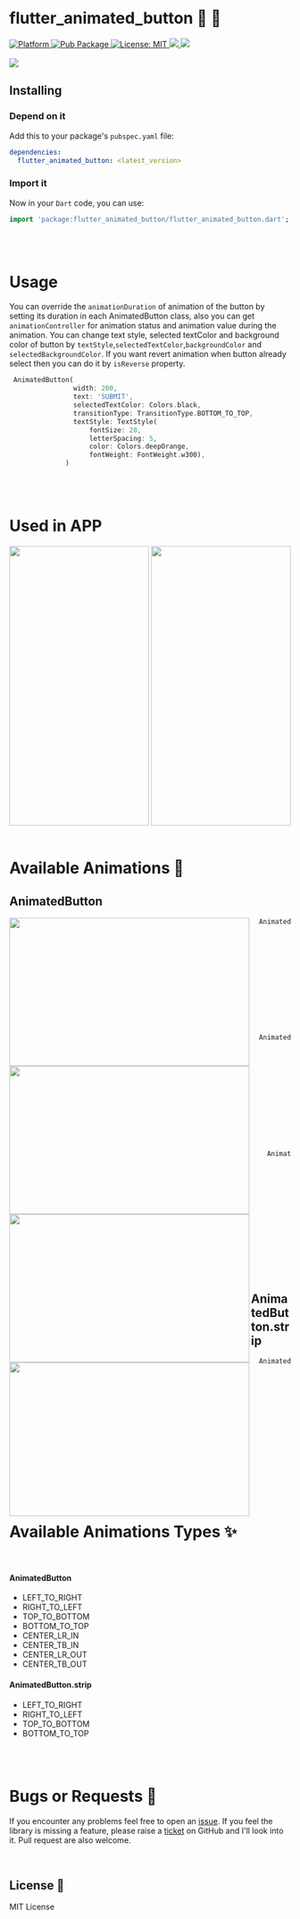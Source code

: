 # flutter_animated_button :dizzy: :champagne:	 

<div align="left">  
   <a href="https://flutter.io">  
    <img src="https://img.shields.io/badge/plateform-flutter-orange"  
      alt="Platform" />  
  </a>  
   <a href="https://pub.dev/packages/flutter_animated_button">  
    <img src="https://img.shields.io/pub/v/flutter_animated_button"  
      alt="Pub Package" />  
     
   <a href="https://opensource.org/licenses/MIT">  
    <img src="https://img.shields.io/badge/License-MIT-red.svg"  
      alt="License: MIT" />  
  </a>  
   <a href="#">  
    <img src="https://img.shields.io/github/languages/code-size/NikhilVadoliya/FlutterAnimatedButton"/>  
  </a>  
  
   </a>  
 
   <a href="#">  
    <img src="https://hits.seeyoufarm.com/api/count/incr/badge.svg?url=https%3A%2F%2Fgithub.com%2FNikhilVadoliya%2FFlutterAnimatedButton&count_bg=%2379C83D&title_bg=%23555555&icon=github.svg&icon_color=%23E7E7E7&title=visit&edge_flat=false"/>  
  </a>  
</div><br>  

<img src="https://raw.githubusercontent.com/NikhilVadoliya/FlutterAnimatedButton/dev/assets/banner_1.0.0_2.gif"/>


## Installing

###  Depend on it
Add this to your package's `pubspec.yaml` file:

```yaml
dependencies:
  flutter_animated_button: <latest_version>
```

### Import it

Now in your `Dart` code, you can use:

```dart
import 'package:flutter_animated_button/flutter_animated_button.dart';

```

</br>
</br>

# Usage

You can override the `animationDuration` of animation of the button by setting its duration in each AnimatedButton class, also you can get `animationController` for animation status and animation value during the animation. You can change text style, selected  textColor and background color of button by `textStyle`,`selectedTextColor`,`backgroundColor` and `selectedBackgroundColor`. If you want revert animation when button already select then you can do it by `isReverse` property.

```dart
 AnimatedButton(
                width: 200,
                text: 'SUBMIT',
                selectedTextColor: Colors.black,
                transitionType: TransitionType.BOTTOM_TO_TOP,
                textStyle: TextStyle(
                    fontSize: 28,
                    letterSpacing: 5,
                    color: Colors.deepOrange,
                    fontWeight: FontWeight.w300),
              )
```

</br>
</br>

# Used in APP
<img src="https://github.com/NikhilVadoliya/FlutterAnimatedButton/blob/main/assets/demo_1.gif?raw=true" height = "500px" width= "250px">
<img src="https://github.com/NikhilVadoliya/FlutterAnimatedButton/blob/main/assets/demo_2.gif?raw=true" height = "500px" width= "250px">

</br>
</br>

# Available **Animations** 	:dizzy:	

## AnimatedButton

<img src="https://github.com/NikhilVadoliya/FlutterAnimatedButton/blob/main/assets/normal_1_min.gif?raw=true" align = "left" height = "265px" width= "430px">

```dart
  AnimatedButton(
              height: 70,
              width: 200,
              text: 'SUBMIT',
              isReverse: true,
              selectedTextColor: Colors.black,
              transitionType: TransitionType.BOTTOM_TO_TOP,
              textStyle: GoogleFonts.nunito(
                  fontSize: 28,
                  letterSpacing: 5,
                  color: Colors.white,
                  fontWeight: FontWeight.w300),
            ),
```
<img src="https://github.com/NikhilVadoliya/FlutterAnimatedButton/blob/dev/assets/border-1-min.gif?raw=true" align = "left" height = "265px" width= "430px">

```dart
  AnimatedButton(
             height: 70,
             width: 200,
             text: 'SUBMIT',
             isReverse: true,
             selectedTextColor: Colors.black,
             transitionType: TransitionType.LEFT_TO_RIGHT,
             textStyle: submitTextStyle,
             unSelectedBackgroundColor: Colors.black,
             borderColor: Colors.white,
             borderRadius: 0,
             borderWidth: 2,
           ),
```
<img src="https://github.com/NikhilVadoliya/FlutterAnimatedButton/blob/dev/assets/rounder_2_min.gif?raw=true" align = "left" height = "265px" width= "430px">

```dart
    AnimatedButton(
              height: 70,
              width: 200,
              text: 'SUBMIT',
              isReverse: true,
              selectedTextColor: Colors.black,
              transitionType: TransitionType.LEFT_TO_RIGHT,
              textStyle: submitTextStyle,
              unSelectedBackgroundColor: Colors.black,
              borderColor: Colors.white,
              borderRadius: 50,
              borderWidth: 2,
            ),
```

</br>

## AnimatedButton.strip

<img src="https://github.com/NikhilVadoliya/FlutterAnimatedButton/blob/main/assets/strip_1_min.gif?raw=true" align = "left" height = "275px" width= "430px">

```dart
  AnimatedButton.strip(
              width: 200,
              height: 70,
              text: 'SUBMIT',
              isReverse: true,
              selectedTextColor: Colors.black,
              stripTransitionType: StripTransitionType.LEFT_TO_RIGHT,
              selectedBackgroundColor: Colors.white,
              textStyle: GoogleFonts.nunito(
                  fontSize: 28,
                  letterSpacing: 5,
                  color: Colors.white,
                  fontWeight: FontWeight.w300),
            ),
```

</br>
</br>

# Available **Animations** Types :sparkles:	
</br>

#### AnimatedButton
 - LEFT_TO_RIGHT
 - RIGHT_TO_LEFT
 - TOP_TO_BOTTOM
 - BOTTOM_TO_TOP
 - CENTER_LR_IN
 - CENTER_TB_IN
 - CENTER_LR_OUT
 - CENTER_TB_OUT
 
#### AnimatedButton.strip
 - LEFT_TO_RIGHT
 - RIGHT_TO_LEFT
 - TOP_TO_BOTTOM
 - BOTTOM_TO_TOP
 
 </br>
</br>


# Bugs or Requests :bug:	

If you encounter any problems feel free to open an [issue](https://github.com/NikhilVadoliya/FlutterAnimatedButton/issues/new?template=bug_report.md). If you feel the library is missing a feature, please raise a [ticket](https://github.com/NikhilVadoliya/FlutterAnimatedButton/issues/new?template=feature_request.md) on GitHub and I'll look into it. Pull request are also welcome.

</br>

License :closed_lock_with_key:	
----

MIT License
